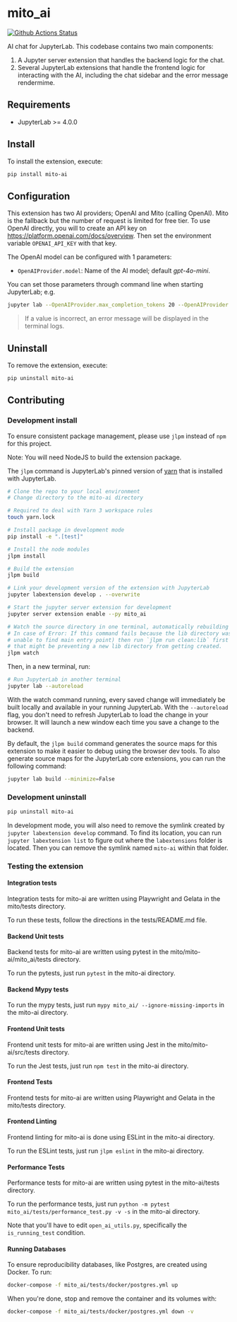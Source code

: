 # mito_ai

[![Github Actions Status](/workflows/Build/badge.svg)](/actions/workflows/build.yml)

AI chat for JupyterLab. This codebase contains two main components:
1. A Jupyter server extension that handles the backend logic for the chat.
2. Several JupyterLab extensions that handle the frontend logic for interacting with the AI, including the chat sidebar and the error message rendermime.

## Requirements

- JupyterLab >= 4.0.0

## Install

To install the extension, execute:

```bash
pip install mito-ai
```

## Configuration

This extension has two AI providers; OpenAI and Mito (calling OpenAI).
Mito is the fallback but the number of request is limited for free tier.
To use OpenAI directly, you will to create an API key on https://platform.openai.com/docs/overview.
Then set the environment variable `OPENAI_API_KEY` with that key.

The OpenAI model can be configured with 1 parameters:
- `OpenAIProvider.model`: Name of the AI model; default _gpt-4o-mini_.

You can set those parameters through command line when starting JupyterLab; e.g.

```sh
jupyter lab --OpenAIProvider.max_completion_tokens 20 --OpenAIProvider.temperature 1.5
```

> If a value is incorrect, an error message will be displayed in the terminal logs.

## Uninstall

To remove the extension, execute:

```bash
pip uninstall mito-ai
```

## Contributing

### Development install

To ensure consistent package management, please use `jlpm` instead of `npm` for this project.

Note: You will need NodeJS to build the extension package.

The `jlpm` command is JupyterLab's pinned version of
[yarn](https://yarnpkg.com/) that is installed with JupyterLab. 

```bash
# Clone the repo to your local environment
# Change directory to the mito-ai directory

# Required to deal with Yarn 3 workspace rules
touch yarn.lock

# Install package in development mode
pip install -e ".[test]"

# Install the node modules
jlpm install

# Build the extension
jlpm build

# Link your development version of the extension with JupyterLab
jupyter labextension develop . --overwrite

# Start the jupyter server extension for development
jupyter server extension enable --py mito_ai

# Watch the source directory in one terminal, automatically rebuilding when needed
# In case of Error: If this command fails because the lib directory was not created (the error will say something like
# unable to find main entry point) then run `jlpm run clean:lib` first to get rid of the old buildcache 
# that might be preventing a new lib directory from getting created. 
jlpm watch
```

Then, in a new terminal, run:

```bash
# Run JupyterLab in another terminal
jupyter lab --autoreload
```

With the watch command running, every saved change will immediately be built locally and available in your running JupyterLab. With the `--autoreload` flag, you don't need to refresh JupyterLab to load the change in your browser. It will launch a new window each time you save a change to the backend.

By default, the `jlpm build` command generates the source maps for this extension to make it easier to debug using the browser dev tools. To also generate source maps for the JupyterLab core extensions, you can run the following command:

```bash
jupyter lab build --minimize=False
```

### Development uninstall

```bash
pip uninstall mito-ai
```

In development mode, you will also need to remove the symlink created by `jupyter labextension develop`
command. To find its location, you can run `jupyter labextension list` to figure out where the `labextensions`
folder is located. Then you can remove the symlink named `mito-ai` within that folder.

### Testing the extension

#### Integration tests

Integration tests for mito-ai are written using Playwright and Gelata in the mito/tests directory.

To run these tests, follow the directions in the tests/README.md file.

#### Backend Unit tests

Backend tests for mito-ai are written using pytest in the mito/mito-ai/mito_ai/tests directory.

To run the pytests, just run `pytest` in the mito-ai directory.

#### Backend Mypy tests

To run the mypy tests, just run `mypy mito_ai/ --ignore-missing-imports` in the mito-ai directory.

#### Frontend Unit tests 

Frontend unit tests for mito-ai are written using Jest in the mito/mito-ai/src/tests directory.

To run the Jest tests, just run `npm test` in the mito-ai directory.

#### Frontend Tests

Frontend tests for mito-ai are written using Playwright and Gelata in the mito/tests directory.

#### Frontend Linting

Frontend linting for mito-ai is done using ESLint in the mito-ai directory.

To run the ESLint tests, just run `jlpm eslint` in the mito-ai directory.

#### Performance Tests

Performance tests for mito-ai are written using pytest in the mito-ai/tests directory.

To run the performance tests, just run `python -m pytest mito_ai/tests/performance_test.py -v -s` in the mito-ai directory.

Note that you'll have to edit `open_ai_utils.py`, specifically the `is_running_test` condition.

#### Running Databases

To ensure reproducibility databases, like Postgres, are created using Docker. To run:

```bash
docker-compose -f mito_ai/tests/docker/postgres.yml up
```

When you're done, stop and remove the container and its volumes with:

```bash
docker-compose -f mito_ai/tests/docker/postgres.yml down -v
```
